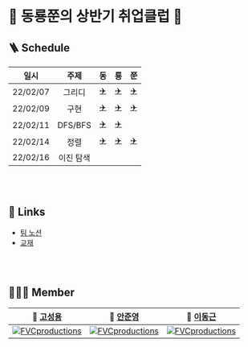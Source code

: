 # 🧐 동룡쭌의 상반기 취업클럽 🧐

## 🪜 Schedule

|일시|주제|동|룡|쭌|
|:---:|:---:|:---:|:---:|:---:|
|22/02/07|그리디|[✈️](./donggeun/ch3그리디)|[✈️](./seongyong/greedy)|[✈️](./junyoung/week1/mon/greedy)|
|22/02/09|구현|[✈️](./donggeun/ch4구현)|[✈️](./seongyong/Implementation)|[️✈️](./junyoung/week1/wed/implement)|
|22/02/11|DFS/BFS|[✈️](./donggeun/ch5DFS_BFS)|[✈️](./seongyong/DFS,BFS)|[️]()
|22/02/14|정렬|[✈️](./donggeun/ch6정렬)|[✈️](./seongyong/Sort)|[✈️](./junyoung/week2/sorting)|
|22/02/16|이진 탐색||||

<br/>
<br/>

## 🚀 Links

- [팀 노션](https://geeneve.notion.site/08a5c2ee34fd40da84ef43b5358b6409)
- [교재](http://www.yes24.com/Product/Goods/91433923)

<br/>
<br/>

## 👨‍👦‍👦 Member

| **🙋 [고성용](https://github.com/holmir97)** | **🙋 [안준영](https://github.com/junyoii)**   | **🙋 [이동근](https://github.com/geeneve)**  |
|:---------------------:|:---------------------:|:---------------------:|
| [![FVCproductions](https://avatars.githubusercontent.com/u/64517473?v=4)]() | [![FVCproductions](https://avatars.githubusercontent.com/u/67837091?v=4)]() | [![FVCproductions](https://avatars.githubusercontent.com/u/68222629?v=4)]() |

